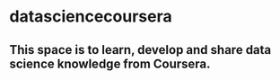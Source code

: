 # datasciencecoursera

## This space is to learn, develop and share data science knowledge from Coursera.
